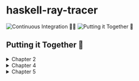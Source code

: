 # haskell-ray-tracer

![Continuous Integration 👮‍♂️](https://github.com/godu/haskell-ray-tracer/workflows/Continuous%20Integration%20%F0%9F%91%AE%E2%80%8D%E2%99%82%EF%B8%8F/badge.svg)
![Putting it Together 🎨](https://github.com/godu/haskell-ray-tracer/workflows/Putting%20it%20Together%20%F0%9F%8E%A8/badge.svg)


## Putting it Together 🎨

<details> 
  <summary>Chapter 2</summary>
  
  ![chapter-2](https://raw.githubusercontent.com/godu/haskell-ray-tracer/gh-pages/chapter-2.jpg)
</details>

<details> 
  <summary>Chapter 4</summary>
  
  ![chapter-4](https://raw.githubusercontent.com/godu/haskell-ray-tracer/gh-pages/chapter-4.jpg)
</details>

<details> 
  <summary>Chapter 5</summary>
  
  ![chapter-5](https://raw.githubusercontent.com/godu/haskell-ray-tracer/gh-pages/chapter-5.jpg)
</details>
